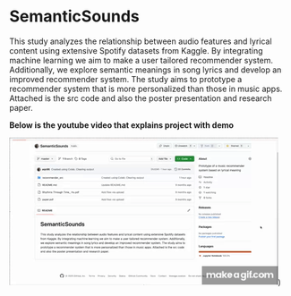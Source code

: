 # SemanticSounds

This study analyzes the relationship between audio features and
lyrical content using extensive Spotify datasets from Kaggle. By integrating
machine learning we aim to make a user tailored recommender
system. Additionally, we explore semantic meanings in song lyrics
and develop an improved recommender system. The study aims to
prototype a recommender system that is more personalized than those
in music apps. Attached is the src code and also the poster presentation
and research paper.


**Below is the youtube video that explains project with demo**

[![Semantic Sounds Demo](demo/semanticsounds_icon.gif)](https://youtu.be/WD1ZR7MbdMA))
